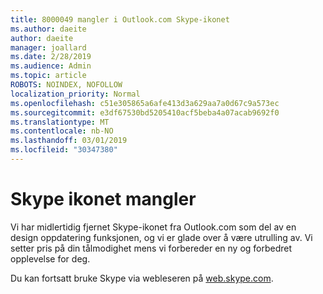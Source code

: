 ```yaml
---
title: 8000049 mangler i Outlook.com Skype-ikonet
ms.author: daeite
author: daeite
manager: joallard
ms.date: 2/28/2019
ms.audience: Admin
ms.topic: article
ROBOTS: NOINDEX, NOFOLLOW
localization_priority: Normal
ms.openlocfilehash: c51e305865a6afe413d3a629aa7a0d67c9a573ec
ms.sourcegitcommit: e3df67530bd5205410acf5beba4a07acab9692f0
ms.translationtype: MT
ms.contentlocale: nb-NO
ms.lasthandoff: 03/01/2019
ms.locfileid: "30347380"
---
```

# <a name="skype-icon-missing"></a>Skype ikonet mangler

Vi har midlertidig fjernet Skype-ikonet fra Outlook.com som del av en design oppdatering funksjonen, og vi er glade over å være utrulling av. Vi setter pris på din tålmodighet mens vi forbereder en ny og forbedret opplevelse for deg.

Du kan fortsatt bruke Skype via webleseren på [web.skype.com](https://web.skype.com).